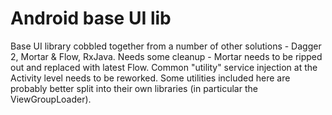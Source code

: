 # Android base UI lib

Base UI library cobbled together from a number of other solutions - Dagger 2, Mortar & Flow, RxJava. Needs some cleanup - Mortar needs to be ripped out and replaced with latest Flow. Common "utility" service injection at the Activity level needs to be reworked. Some utilities included here are probably better split into their own libraries (in particular the ViewGroupLoader).
